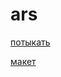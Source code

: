 # ars

[потыкать](https://gectokot.github.io/ars/)

[макет](https://www.figma.com/file/ZghqD7SEEZ1JNsjX8pr04H/ARShakir?node-id=0%3A1)
